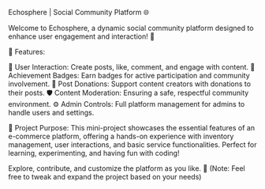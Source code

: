 Echosphere | Social Community Platform 🌐

Welcome to Echosphere, a dynamic social community platform designed to enhance user engagement and interaction! 🌟

🚀 Features:

📝 User Interaction: Create posts, like, comment, and engage with content.
🏅 Achievement Badges: Earn badges for active participation and community involvement.
💸 Post Donations: Support content creators with donations to their posts.
🛡️ Content Moderation: Ensuring a safe, respectful community environment.
⚙️ Admin Controls: Full platform management for admins to handle users and settings.

🎯 Project Purpose:
This mini-project showcases the essential features of an e-commerce platform, offering a hands-on experience with inventory management, user interactions, and basic service functionalities. Perfect for learning, experimenting, and having fun with coding!

Explore, contribute, and customize the platform as you like. 🌈
(Note: Feel free to tweak and expand the project based on your needs)
